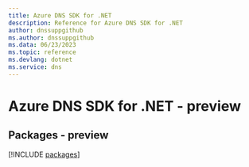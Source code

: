 ```yaml
---
title: Azure DNS SDK for .NET
description: Reference for Azure DNS SDK for .NET
author: dnssuppgithub
ms.author: dnssuppgithub
ms.data: 06/23/2023
ms.topic: reference
ms.devlang: dotnet
ms.service: dns
---
```

# Azure DNS SDK for .NET - preview
## Packages - preview
[!INCLUDE [packages](dns-index.md)]